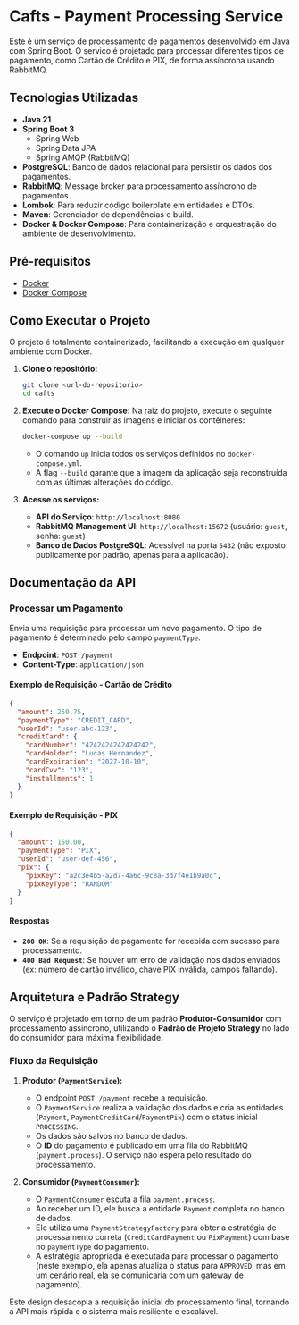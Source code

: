 # Cafts - Payment Processing Service

Este é um serviço de processamento de pagamentos desenvolvido em Java com Spring Boot. O serviço é projetado para processar diferentes tipos de pagamento, como Cartão de Crédito e PIX, de forma assíncrona usando RabbitMQ.

## Tecnologias Utilizadas

- **Java 21**
- **Spring Boot 3**
  - Spring Web
  - Spring Data JPA
  - Spring AMQP (RabbitMQ)
- **PostgreSQL**: Banco de dados relacional para persistir os dados dos pagamentos.
- **RabbitMQ**: Message broker para processamento assíncrono de pagamentos.
- **Lombok**: Para reduzir código boilerplate em entidades e DTOs.
- **Maven**: Gerenciador de dependências e build.
- **Docker & Docker Compose**: Para containerização e orquestração do ambiente de desenvolvimento.

## Pré-requisitos

- [Docker](https://www.docker.com/get-started)
- [Docker Compose](https://docs.docker.com/compose/install/)

## Como Executar o Projeto

O projeto é totalmente containerizado, facilitando a execução em qualquer ambiente com Docker.

1. **Clone o repositório:**
   ```bash
   git clone <url-do-repositorio>
   cd cafts
   ```

2. **Execute o Docker Compose:**
   Na raiz do projeto, execute o seguinte comando para construir as imagens e iniciar os contêineres:
   ```bash
   docker-compose up --build
   ```
   - O comando `up` inicia todos os serviços definidos no `docker-compose.yml`.
   - A flag `--build` garante que a imagem da aplicação seja reconstruída com as últimas alterações do código.

3. **Acesse os serviços:**
   - **API do Serviço**: `http://localhost:8080`
   - **RabbitMQ Management UI**: `http://localhost:15672` (usuário: `guest`, senha: `guest`)
   - **Banco de Dados PostgreSQL**: Acessível na porta `5432` (não exposto publicamente por padrão, apenas para a aplicação).

## Documentação da API

### Processar um Pagamento

Envia uma requisição para processar um novo pagamento. O tipo de pagamento é determinado pelo campo `paymentType`.

- **Endpoint**: `POST /payment`
- **Content-Type**: `application/json`

#### Exemplo de Requisição - Cartão de Crédito

```json
{
  "amount": 250.75,
  "paymentType": "CREDIT_CARD",
  "userId": "user-abc-123",
  "creditCard": {
    "cardNumber": "4242424242424242",
    "cardHolder": "Lucas Hernandez",
    "cardExpiration": "2027-10-10",
    "cardCvv": "123",
    "installments": 1
  }
}
```

#### Exemplo de Requisição - PIX

```json
{
  "amount": 150.00,
  "paymentType": "PIX",
  "userId": "user-def-456",
  "pix": {
    "pixKey": "a2c3e4b5-a2d7-4a6c-9c8a-3d7f4e1b9a0c",
    "pixKeyType": "RANDOM"
  }
}
```

#### Respostas

- **`200 OK`**: Se a requisição de pagamento for recebida com sucesso para processamento.
- **`400 Bad Request`**: Se houver um erro de validação nos dados enviados (ex: número de cartão inválido, chave PIX inválida, campos faltando).

## Arquitetura e Padrão Strategy

O serviço é projetado em torno de um padrão **Produtor-Consumidor** com processamento assíncrono, utilizando o **Padrão de Projeto Strategy** no lado do consumidor para máxima flexibilidade.

### Fluxo da Requisição

1.  **Produtor (`PaymentService`):**
    -   O endpoint `POST /payment` recebe a requisição.
    -   O `PaymentService` realiza a validação dos dados e cria as entidades (`Payment`, `PaymentCreditCard`/`PaymentPix`) com o status inicial `PROCESSING`.
    -   Os dados são salvos no banco de dados.
    -   O **ID** do pagamento é publicado em uma fila do RabbitMQ (`payment.process`). O serviço não espera pelo resultado do processamento.

2.  **Consumidor (`PaymentConsumer`):**
    -   O `PaymentConsumer` escuta a fila `payment.process`.
    -   Ao receber um ID, ele busca a entidade `Payment` completa no banco de dados.
    -   Ele utiliza uma `PaymentStrategyFactory` para obter a estratégia de processamento correta (`CreditCardPayment` ou `PixPayment`) com base no `paymentType` do pagamento.
    -   A estratégia apropriada é executada para processar o pagamento (neste exemplo, ela apenas atualiza o status para `APPROVED`, mas em um cenário real, ela se comunicaria com um gateway de pagamento).

Este design desacopla a requisição inicial do processamento final, tornando a API mais rápida e o sistema mais resiliente e escalável.

